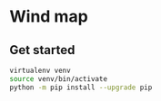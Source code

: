 # Wind map

## Get started

```bash
virtualenv venv
source venv/bin/activate
python -m pip install --upgrade pip
```
